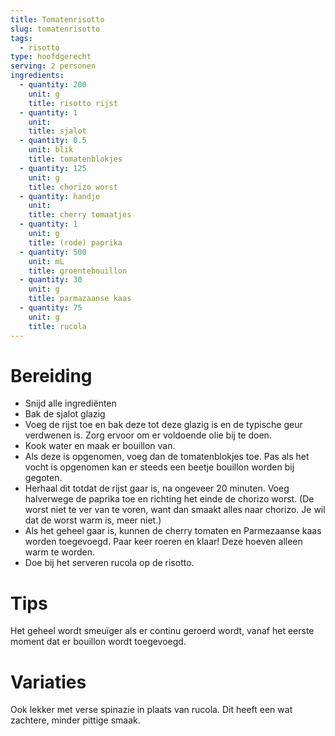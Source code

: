 ```yaml
---
title: Tomatenrisotto
slug: tomatenrisotto
tags: 
  - risotto
type: hoofdgerecht
serving: 2 personen
ingredients:
  - quantity: 200
    unit: g
    title: risotto rijst
  - quantity: 1
    unit:
    title: sjalot
  - quantity: 0.5
    unit: blik
    title: tomatenblokjes
  - quantity: 125
    unit: g
    title: chorizo worst
  - quantity: handje
    unit: 
    title: cherry tomaatjes
  - quantity: 1
    unit: g
    title: (rode) paprika
  - quantity: 500
    unit: mL
    title: groentebouillon
  - quantity: 30
    unit: g
    title: parmazaanse kaas
  - quantity: 75
    unit: g
    title: rucola
---
```


# Bereiding
- Snijd alle ingrediënten
- Bak de sjalot glazig
- Voeg de rijst toe en bak deze tot deze glazig is en de typische geur verdwenen is. Zorg ervoor om er voldoende olie bij te doen.
- Kook water en maak er bouillon van.
- Als deze is opgenomen, voeg dan de tomatenblokjes toe. Pas als het vocht is opgenomen kan er steeds een beetje bouillon worden bij gegoten.
- Herhaal dit totdat de rijst gaar is, na ongeveer 20 minuten. Voeg halverwege de paprika toe en richting het einde de chorizo worst. (De worst niet te ver van te voren, want dan smaakt alles naar chorizo. Je wil dat de worst warm is, meer niet.)
- Als het geheel gaar is, kunnen de cherry tomaten en Parmezaanse kaas worden toegevoegd. Paar keer roeren en klaar! Deze hoeven alleen warm te worden.
- Doe bij het serveren rucola op de risotto.


# Tips
Het geheel wordt smeuïger als er continu geroerd wordt, vanaf het eerste moment dat er bouillon wordt toegevoegd.

# Variaties
Ook lekker met verse spinazie in plaats van rucola. Dit heeft een wat zachtere, minder pittige smaak.